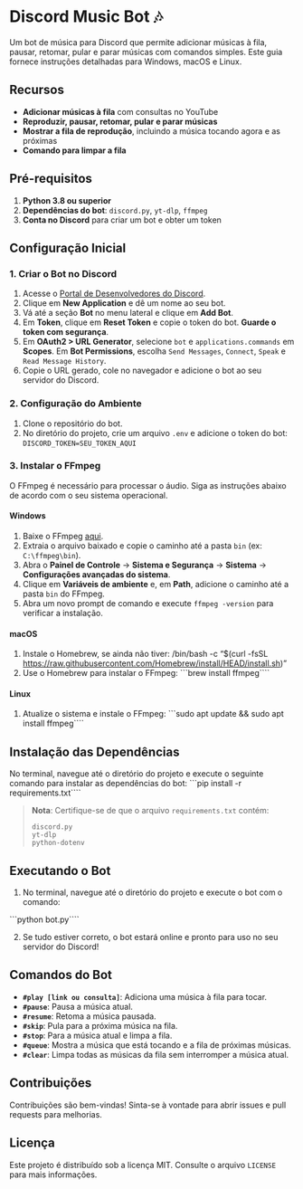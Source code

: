# Discord Music Bot 🎶

Um bot de música para Discord que permite adicionar músicas à fila, pausar, retomar, pular e parar músicas com comandos simples. Este guia fornece instruções detalhadas para Windows, macOS e Linux.

## Recursos

- **Adicionar músicas à fila** com consultas no YouTube
- **Reproduzir, pausar, retomar, pular e parar músicas**
- **Mostrar a fila de reprodução**, incluindo a música tocando agora e as próximas
- **Comando para limpar a fila**

## Pré-requisitos

1. **Python 3.8 ou superior**
2. **Dependências do bot**: `discord.py`, `yt-dlp`, `ffmpeg`
3. **Conta no Discord** para criar um bot e obter um token

## Configuração Inicial

### 1. Criar o Bot no Discord

1. Acesse o [Portal de Desenvolvedores do Discord](https://discord.com/developers/applications).
2. Clique em **New Application** e dê um nome ao seu bot.
3. Vá até a seção **Bot** no menu lateral e clique em **Add Bot**.
4. Em **Token**, clique em **Reset Token** e copie o token do bot. **Guarde o token com segurança**.
5. Em **OAuth2 > URL Generator**, selecione `bot` e `applications.commands` em **Scopes**. Em **Bot Permissions**, escolha `Send Messages`, `Connect`, `Speak` e `Read Message History`.
6. Copie o URL gerado, cole no navegador e adicione o bot ao seu servidor do Discord.

### 2. Configuração do Ambiente

1. Clone o repositório do bot.
2. No diretório do projeto, crie um arquivo `.env` e adicione o token do bot:
`DISCORD_TOKEN=SEU_TOKEN_AQUI`

### 3. Instalar o FFmpeg

O FFmpeg é necessário para processar o áudio. Siga as instruções abaixo de acordo com o seu sistema operacional.

#### Windows

1. Baixe o FFmpeg [aqui](https://ffmpeg.org/download.html).
2. Extraia o arquivo baixado e copie o caminho até a pasta `bin` (ex: `C:\ffmpeg\bin`).
3. Abra o **Painel de Controle** → **Sistema e Segurança** → **Sistema** → **Configurações avançadas do sistema**.
4. Clique em **Variáveis de ambiente** e, em **Path**, adicione o caminho até a pasta `bin` do FFmpeg.
5. Abra um novo prompt de comando e execute `ffmpeg -version` para verificar a instalação.

#### macOS

1. Instale o Homebrew, se ainda não tiver:
/bin/bash -c “$(curl -fsSL https://raw.githubusercontent.com/Homebrew/install/HEAD/install.sh)”
2. Use o Homebrew para instalar o FFmpeg:
```brew install ffmpeg````

#### Linux

1. Atualize o sistema e instale o FFmpeg:
```sudo apt update && sudo apt install ffmpeg````

## Instalação das Dependências

No terminal, navegue até o diretório do projeto e execute o seguinte comando para instalar as dependências do bot:
```pip install -r requirements.txt````

> **Nota**: Certifique-se de que o arquivo `requirements.txt` contém:
> ```
> discord.py
> yt-dlp
> python-dotenv
> ```

## Executando o Bot

1. No terminal, navegue até o diretório do projeto e execute o bot com o comando:

```python bot.py````

2. Se tudo estiver correto, o bot estará online e pronto para uso no seu servidor do Discord!

## Comandos do Bot

- **`#play [link ou consulta]`**: Adiciona uma música à fila para tocar.
- **`#pause`**: Pausa a música atual.
- **`#resume`**: Retoma a música pausada.
- **`#skip`**: Pula para a próxima música na fila.
- **`#stop`**: Para a música atual e limpa a fila.
- **`#queue`**: Mostra a música que está tocando e a fila de próximas músicas.
- **`#clear`**: Limpa todas as músicas da fila sem interromper a música atual.

## Contribuições

Contribuições são bem-vindas! Sinta-se à vontade para abrir issues e pull requests para melhorias.

## Licença

Este projeto é distribuído sob a licença MIT. Consulte o arquivo `LICENSE` para mais informações.

